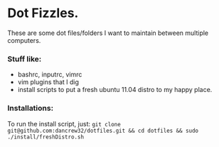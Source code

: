 # Dot Fizzles.

These are some dot files/folders I want to maintain between multiple computers.

### Stuff like:
* bashrc, inputrc, vimrc
* vim plugins that I dig
* install scripts to put a fresh ubuntu 11.04 distro to my happy place.

### Installations:
To run the install script, just:
``
git clone git@github.com:dancrew32/dotfiles.git &&
cd dotfiles &&
sudo ./install/freshDistro.sh
``
